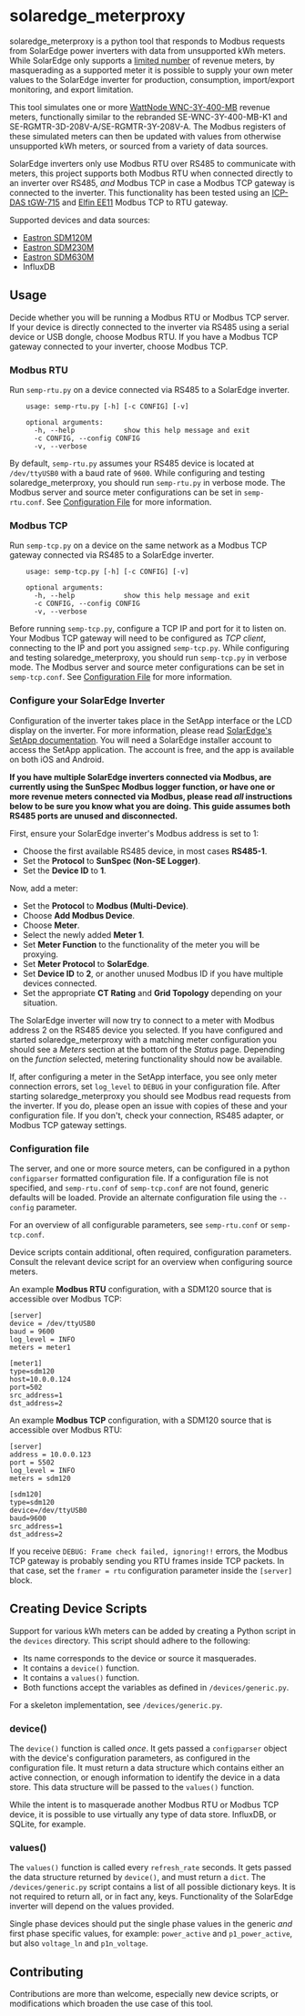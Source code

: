 # solaredge_meterproxy

solaredge_meterproxy is a python tool that responds to Modbus requests from SolarEdge power inverters with data from unsupported kWh meters. While SolarEdge only supports a [limited number](https://www.solaredge.com/se-supported-devices) of revenue meters, by masquerading as a supported meter it is possible to supply your own meter values to the SolarEdge inverter for production, consumption, import/export monitoring, and export limitation.

This tool simulates one or more [WattNode WNC-3Y-400-MB](https://ctlsys.com/product/wattnode-modbus/) revenue meters, functionally similar to the rebranded SE-WNC-3Y-400-MB-K1 and SE-RGMTR-3D-208V-A/SE-RGMTR-3Y-208V-A. The Modbus registers of these simulated meters can then be updated with values from otherwise unsupported kWh meters, or sourced from a variety of data sources.

SolarEdge inverters only use Modbus RTU over RS485 to communicate with meters, this project supports both Modbus RTU when connected directly to an inverter over RS485, *and* Modbus TCP in case a Modbus TCP gateway is connected to the inverter. This functionality has been tested using an [ICP-DAS tGW-715](https://www.icpdas.com/en/product/tGW-715) and [Elfin EE11](http://www.hi-flying.com/elfin-ee10-elfin-ee11) Modbus TCP to RTU gateway.

Supported devices and data sources:

* [Eastron SDM120M](https://www.eastroneurope.com/products/view/sdm120modbus)
* [Eastron SDM230M](https://www.eastroneurope.com/products/view/sdm230modbus)
* [Eastron SDM630M](https://www.eastroneurope.com/products/view/sdm630modbus)
* InfluxDB


## Usage

Decide whether you will be running a Modbus RTU or Modbus TCP server. If your device is directly connected to the inverter via RS485 using a serial device or USB dongle, choose Modbus RTU. If you have a Modbus TCP gateway connected to your inverter, choose Modbus TCP.

### Modbus RTU

Run `semp-rtu.py` on a device connected via RS485 to a SolarEdge inverter. 
```
    usage: semp-rtu.py [-h] [-c CONFIG] [-v]

    optional arguments:
      -h, --help            show this help message and exit
      -c CONFIG, --config CONFIG
      -v, --verbose
```

By default, `semp-rtu.py` assumes your RS485 device is located at `/dev/ttyUSB0` with a baud rate of `9600`. While configuring and testing solaredge_meterproxy, you should run `semp-rtu.py` in verbose mode. The Modbus server and source meter configurations can be set in `semp-rtu.conf`. See [Configuration File](https://github.com/nmakel/solaredge_meterproxy#configuration-file) for more information.

### Modbus TCP

Run `semp-tcp.py` on a device on the same network as a Modbus TCP gateway connected via RS485 to a SolarEdge inverter. 
```
    usage: semp-tcp.py [-h] [-c CONFIG] [-v]

    optional arguments:
      -h, --help            show this help message and exit
      -c CONFIG, --config CONFIG
      -v, --verbose
```

Before running `semp-tcp.py`, configure a TCP IP and port for it to listen on. Your Modbus TCP gateway will need to be configured as *TCP client*, connecting to the IP and port you assigned `semp-tcp.py`. While configuring and testing solaredge_meterproxy, you should run `semp-tcp.py` in verbose mode. The Modbus server and source meter configurations can be set in `semp-tcp.conf`. See [Configuration File](https://github.com/nmakel/solaredge_meterproxy#configuration-file) for more information.

### Configure your SolarEdge Inverter

Configuration of the inverter takes place in the SetApp interface or the LCD display on the inverter. For more information, please read [SolarEdge's SetApp documentation](https://www.solaredge.com/products/installer-tools/setapp). You will need a SolarEdge installer account to access the SetApp application. The account is free, and the app is available on both iOS and Android.

__If you have multiple SolarEdge inverters connected via Modbus, are currently using the SunSpec Modbus logger function, or have one or more revenue meters connected via Modbus, please read _all_ instructions below to be sure you know what you are doing. This guide assumes both RS485 ports are unused and disconnected.__

First, ensure your SolarEdge inverter's Modbus address is set to 1:

- Choose the first available RS485 device, in most cases __RS485-1__.
- Set the __Protocol__ to __SunSpec (Non-SE Logger)__.
- Set the __Device ID__ to __1__.

Now, add a meter:

- Set the __Protocol__ to __Modbus (Multi-Device)__.
- Choose __Add Modbus Device__.
- Choose __Meter__.
- Select the newly added __Meter 1__.
- Set __Meter Function__ to the functionality of the meter you will be proxying.
- Set __Meter Protocol__ to __SolarEdge__.
- Set __Device ID__ to __2__, or another unused Modbus ID if you have multiple devices connected.
- Set the appropriate __CT Rating__ and __Grid Topology__ depending on your situation.

The SolarEdge inverter will now try to connect to a meter with Modbus address 2 on the RS485 device you selected. If you have configured and started solaredge_meterproxy with a matching meter configuration you should see a _Meters_ section at the bottom of the _Status_ page. Depending on the _function_ selected, metering functionality should now be available.

If, after configuring a meter in the SetApp interface, you see only meter connection errors, set `log_level` to `DEBUG` in your configuration file. After starting solaredge_meterproxy you should see Modbus read requests from the inverter. If you do, please open an issue with copies of these and your configuration file. If you don't, check your connection, RS485 adapter, or Modbus TCP gateway settings.

### Configuration file

The server, and one or more source meters, can be configured in a python `configparser` formatted configuration file. If a configuration file is not specified, and `semp-rtu.conf` of `semp-tcp.conf` are not found, generic defaults will be loaded. Provide an alternate configuration file using the `--config` parameter.

For an overview of all configurable parameters, see `semp-rtu.conf` or `semp-tcp.conf`.

Device scripts contain additional, often required, configuration parameters. Consult the relevant device script for an overview when configuring source meters.

An example **Modbus RTU** configuration, with a SDM120 source that is accessible over Modbus TCP:

```
[server]
device = /dev/ttyUSB0
baud = 9600
log_level = INFO
meters = meter1

[meter1]
type=sdm120
host=10.0.0.124
port=502
src_address=1
dst_address=2
```

An example **Modbus TCP** configuration, with a SDM120 source that is accessible over Modbus RTU:

```
[server]
address = 10.0.0.123
port = 5502
log_level = INFO
meters = sdm120

[sdm120]
type=sdm120
device=/dev/ttyUSB0
baud=9600
src_address=1
dst_address=2
```

If you receive `DEBUG: Frame check failed, ignoring!!` errors, the Modbus TCP gateway is probably sending you RTU frames inside TCP packets. In that case, set the `framer = rtu` configuration parameter inside the `[server]` block.


## Creating Device Scripts

Support for various kWh meters can be added by creating a Python script in the `devices` directory. This script should adhere to the following:

* Its name corresponds to the device or source it masquerades.
* It contains a `device()` function.
* It contains a `values()` function.
* Both functions accept the variables as defined in `/devices/generic.py`.

For a skeleton implementation, see `/devices/generic.py`.

### device()

The `device()` function is called _once_. It gets passed a `configparser` object with the device's configuration parameters, as configured in the configuration file. It must return a data structure which contains either an active connection, or enough information to identify the device in a data store. This data structure will be passed to the `values()` function.

While the intent is to masquerade another Modbus RTU or Modbus TCP device, it is possible to use virtually any type of data store. InfluxDB, or SQLite, for example.

### values()

The `values()` function is called every `refresh_rate` seconds. It gets passed the data structure returned by `device()`, and must return a `dict`. The `/devices/generic.py` script contains a list of all possible dictionary keys. It is not required to return all, or in fact any, keys. Functionality of the SolarEdge inverter will depend on the values provided.

Single phase devices should put the single phase values in the generic _and_ first phase specific values, for example: `power_active` and `p1_power_active`, but also `voltage_ln` and `p1n_voltage`.


## Contributing

Contributions are more than welcome, especially new device scripts, or modifications which broaden the use case of this tool.